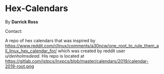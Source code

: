 # Hex-Calendars

By **Darrick Ross**

Contact:

A repo of hex calendars that was inspired by https://www.reddit.com/r/linux/comments/a30ncw/one_root_to_rule_them_all_linux_hex_calendar_for/
which was created by reddit user *u/denholmsdead*.
His repo is located at https://gitlab.com/jstpcs/lnxpcs/blob/master/calendars/2019/calendar-2019-root.png

